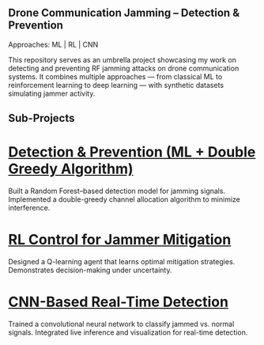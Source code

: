 ## Drone Communication Jamming – Detection & Prevention
Approaches: ML | RL | CNN

This repository serves as an umbrella project showcasing my work on detecting and preventing RF jamming attacks on drone communication systems.
It combines multiple approaches — from classical ML to reinforcement learning to deep learning — with synthetic datasets simulating jammer activity.

## Sub-Projects

# [Detection & Prevention (ML + Double Greedy Algorithm)](https://github.com/priyanshchandr/drone_jamming_prevention)

Built a Random Forest–based detection model for jamming signals.
Implemented a double-greedy channel allocation algorithm to minimize interference.

# [RL Control for Jammer Mitigation](https://github.com/priyanshchandr/JammerDetectionAndRLControl)

Designed a Q-learning agent that learns optimal mitigation strategies.
Demonstrates decision-making under uncertainty.

# [CNN-Based Real-Time Detection](https://github.com/priyanshchandr/Drone_jamming_detection)

Trained a convolutional neural network to classify jammed vs. normal signals.
Integrated live inference and visualization for real-time detection.

